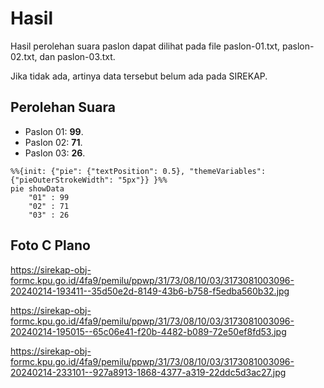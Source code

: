 # Hasil

Hasil perolehan suara paslon dapat dilihat pada file paslon-01.txt, paslon-02.txt, dan paslon-03.txt.

Jika tidak ada, artinya data tersebut belum ada pada SIREKAP.

## Perolehan Suara

 * Paslon 01: **99**.
 * Paslon 02: **71**.
 * Paslon 03: **26**.

```mermaid
%%{init: {"pie": {"textPosition": 0.5}, "themeVariables": {"pieOuterStrokeWidth": "5px"}} }%%
pie showData
    "01" : 99
    "02" : 71
    "03" : 26
```
## Foto C Plano

https://sirekap-obj-formc.kpu.go.id/4fa9/pemilu/ppwp/31/73/08/10/03/3173081003096-20240214-193411--35d50e2d-8149-43b6-b758-f5edba560b32.jpg

https://sirekap-obj-formc.kpu.go.id/4fa9/pemilu/ppwp/31/73/08/10/03/3173081003096-20240214-195015--65c06e41-f20b-4482-b089-72e50ef8fd53.jpg

https://sirekap-obj-formc.kpu.go.id/4fa9/pemilu/ppwp/31/73/08/10/03/3173081003096-20240214-233101--927a8913-1868-4377-a319-22ddc5d3ac27.jpg
